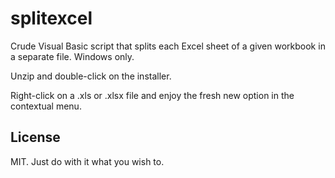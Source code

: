 splitexcel
==========

Crude Visual Basic script that splits each Excel sheet of a given workbook in a separate file.
Windows only.

Unzip and double-click on the installer.

Right-click on a .xls or .xlsx file and enjoy the fresh new option in the contextual menu.

License
-------

MIT. Just do with it what you wish to.
